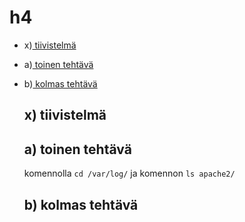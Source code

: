 # h4

- x)[ tiivistelmä](https://github.com/syjaka/Linux-Palvelimet-2024/blob/main/h4.md#x-tiivistelmä)
- a)[ toinen tehtävä](https://github.com/syjaka/Linux-Palvelimet-2024/blob/main/h4.md#a-toinen-tehtävä)
- b)[ kolmas tehtävä](https://github.com/syjaka/Linux-Palvelimet-2024/blob/main/h4.md#b-kolmas-tehtävä)

  ## x) tiivistelmä




































  ## a) toinen tehtävä

   komennolla `cd /var/log/` ja komennon `ls apache2/`




  ## b) kolmas tehtävä
